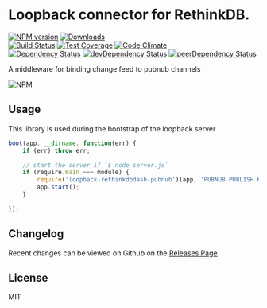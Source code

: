# Loopback connector for RethinkDB.

[![NPM version](https://badge.fury.io/js/loopback-rethinkdbdash-pubnub.svg)](http://badge.fury.io/js/loopback-rethinkdbdash-pubnub) [![Downloads](http://img.shields.io/npm/dm/loopback-rethinkdbdash-pubnub.svg)](http://badge.fury.io/js/loopback-rethinkdbdash-pubnub)   
[![Build Status](https://travis-ci.org/Yoobic/loopback-rethinkdbdash-pubnub.svg?branch=master)](https://travis-ci.org/Yoobic/loopback-rethinkdbdash-pubnub) [![Test Coverage](https://codeclimate.com/github/Yoobic/loopback-rethinkdbdash-pubnub/badges/coverage.svg)](https://codeclimate.com/github/Yoobic/loopback-rethinkdbdash-pubnub) [![Code Climate](https://codeclimate.com/github/Yoobic/loopback-rethinkdbdash-pubnub/badges/gpa.svg)](https://codeclimate.com/github/Yoobic/loopback-rethinkdbdash-pubnub)   
[![Dependency Status](https://david-dm.org/Yoobic/loopback-rethinkdbdash-pubnub.svg)](https://david-dm.org/Yoobic/loopback-rethinkdbdash-pubnub) [![devDependency Status](https://david-dm.org/Yoobic/loopback-rethinkdbdash-pubnub/dev-status.svg)](https://david-dm.org/Yoobic/loopback-rethinkdbdash-pubnub#info=devDependencies) [![peerDependency Status](https://david-dm.org/Yoobic/loopback-rethinkdbdash-pubnub/peer-status.svg)](https://david-dm.org/Yoobic/loopback-rethinkdbdash-pubnub#info=peerDependencies)    

A middleware for binding change feed to pubnub channels

[![NPM](https://nodei.co/npm/loopback-rethinkdbdash-pubnub.png?downloads=true&downloadRank=true&stars=true)](https://nodei.co/npm/loopback-rethinkdbdash-pubnub)

## Usage
This library is used during the bootstrap of the loopback server
```js
boot(app, __dirname, function(err) {
    if (err) throw err;

    // start the server if `$ node server.js`
    if (require.main === module) {
        require('loopback-rethinkdbdash-pubnub')(app, 'PUBNUB PUBLISH KEY HERE', 'PUBNUB SUBSRIBEKEY HERE');
        app.start();
    }

});
```

## Changelog

Recent changes can be viewed on Github on the [Releases Page](https://github.com/Yoobic/loopback-rethinkdbdash-pubnub/releases)

## License

MIT